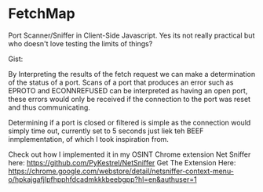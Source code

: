 # FetchMap
Port Scanner/Sniffer in Client-Side Javascript. Yes its not really practical but who doesn't love testing the limits of things?


Gist:

By Interpreting the results of the fetch request we can make a determination of the status of a port. 
Scans of a port that produces an error such as EPROTO and ECONNREFUSED can be interpreted as having an open port, these errors would only be received if the connection to the port was reset and thus communicating.

Determining if a port is closed or filtered is simple as the connection would simply time out, currently set to 5 seconds just liek teh BEEF inmplementation, of which I took inspiration from.

Check out how I implemented it in my OSINT Chrome extension Net Sniffer here: https://github.com/PyKestrel/NetSniffer
Get The Extension Here: https://chrome.google.com/webstore/detail/netsniffer-context-menu-o/hpkajgafjlpfhpphfdcadmkkkbeebgpp?hl=en&authuser=1
